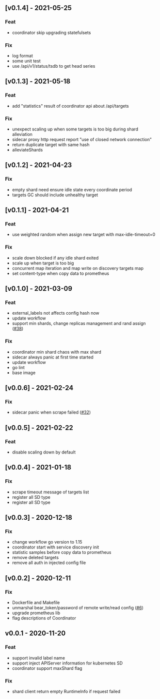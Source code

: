 ## [v0.1.4] - 2021-05-25
### Feat
- coordinator skip upgrading statefulsets

### Fix
- log format
- some unit test
- use /api/v1/status/tsdb to get head series


## [v0.1.3] - 2021-05-18
### Feat
- add "statistics" result of coordinator api about /api/targets

### Fix
- unexpect scaling up when some targets is too big during shard alleviation
- sidecar proxy http request report "use of closed network connection"
- return duplicate target with same hash
- alleviateShards


## [v0.1.2] - 2021-04-23
### Fix
- empty shard need ensure idle state every coordinate period
- targets GC should include unhealthy target


## [v0.1.1] - 2021-04-21
### Feat
- use weighted random when assign new target with max-idle-timeout=0

### Fix
- scale down blocked if any idle shard exited
- scale up when target is too big
- concurrent map iteration and map write on discovery targets map
- set content-type when copy data to prometheus


## [v0.1.0] - 2021-03-09
### Feat
- external_labels not affects config hash now
- update workflow
- support min shards, change replicas management and rand assign ([#38](https://github.com/tkestack/kvass/issues/38))

### Fix
- coordinator min shard chaos with max shard
- sidecar always panic at first time started
- update workflow
- go lint
- base image


## [v0.0.6] - 2021-02-24
### Fix
- sidecar panic when scrape failed ([#32](https://github.com/tkestack/kvass/issues/32))


## [v0.0.5] - 2021-02-22
### Feat
- disable scaling down by default


## [v0.0.4] - 2021-01-18
### Fix
- scrape timeout message of targets list
- register all SD type
- register all SD type


## [v0.0.3] - 2020-12-18
### Fix
- change workflow go version to 1.15
- coordinator start with service discovery init
- statistic samples before copy data to prometheus
- remove deleted targets
- remove all auth in injected config file


## [v0.0.2] - 2020-12-11
### Fix
- Dockerfile and Makefile
- unmarshal bear_token/password of remote write/read config ([#6](https://github.com/tkestack/kvass/issues/6))
- upgrade prometheus lib
- flag descriptions of Coordinator


## v0.0.1 - 2020-11-20
### Feat
- support invalid label name
- support inject APIServer information for kubernetes SD
- coordinator support maxShard flag

### Fix
- shard client return empty RuntimeInfo if request failed

